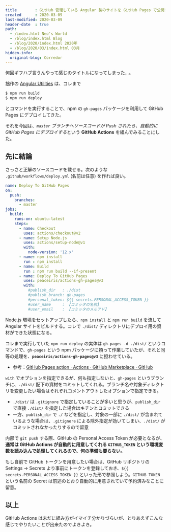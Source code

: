 ```yaml
---
title        : GitHub 管理している Angular 製のサイトを GitHub Pages で公開するための GitHub Actions
created      : 2020-03-09
last-modified: 2020-03-09
header-date  : true
path:
  - /index.html Neo's World
  - /blog/index.html Blog
  - /blog/2020/index.html 2020年
  - /blog/2020/03/index.html 03月
hidden-info:
  original-blog: Corredor
---
```


何回ギフハブ言うんやって感じのタイトルになってしまった…。

拙作の [Angular Utilities](https://neos21.github.io/angular-utilities/) は、コレまで

```bash
$ npm run build
$ npm run deploy
```

とコマンドを実行することで、npm の `gh-pages` パッケージを利用して GitHub Pages にデプロイしてきた。

それを今回は、*`master` ブランチへソースコードが Push されたら、自動的に GitHub Pages にデプロイする*という **GitHub Actions** を組んでみることにした。

## 先に結論

さっさと正解のソースコードを載せる。次のような `.github/workflows/deploy.yml` (名前は任意) を作れば良い。

```yaml
name: Deploy To GitHub Pages
on:
  push:
    branches:
      - master
jobs:
  build:
    runs-on: ubuntu-latest
    steps:
      - name: Checkout
        uses: actions/checkout@v2
      - name: Setup Node.js
        uses: actions/setup-node@v1
        with:
          node-version: '12.x'
      - name: npm install
        run : npm install
      - name: Build
        run : npm run build --if-present
      - name: Deploy To GitHub Pages
        uses: peaceiris/actions-gh-pages@v3
        with:
          #publish_dir   : ./dist
          #publish_branch: gh-pages
          #personal_token: ${{ secrets.PERSONAL_ACCESS_TOKEN }}
          #user_name     : 【コミッタの名前】
          #user_email    : 【コミッタのメルアド】
```

Node.js 環境をセットアップしたら、`npm install` と `npm run build` を流して Angular サイトをビルドする。コレで `./dist/` ディレクトリにデプロイ用の資材ができた状態になる。

コレまで実行していた `npm run deploy` の実体は `gh-pages -d ./dist/` というコマンドで、`gh-pages` という npm パッケージに頼って作業していたが、それと同等の処理を、**`peaceiris/actions-gh-pages@v3`** に担わせている。

- 参考：[GitHub Pages action · Actions · GitHub Marketplace · GitHub](https://github.com/marketplace/actions/github-pages-action)

`with` でオプションを指定できるが、何も指定しないと、`gh-pages` というブランチに、`./dist/` 配下の資材をコミットしてくれる。ブランチ名や対象ディレクトリを変更したい場合はそれぞれコメントアウトしたオプションで指定できる。

- `./dist/` は `.gitignore` で指定していることが多いと思うが、`publish_dir` で直接 `./dist/` を指定した場合はキチンとコミットできる
- 一方、`publish_dir` で *`./`* などを指定し、対象の一部に `./dist/` が含まれているような場合は、`.gitignore` による除外指定が効いてしまい、`./dist/` がコミットされなかったりするので留意

内部で `git push` する際、GitHub の Personal Access Token が必要となるが、**通常は GitHub Actions が自動的に用意してくれる `GITHUB_TOKEN` という環境変数を読み込んで処理してくれるので、何の準備も要らない。**

もし自前で GitHub トークンを用意したい場合は、GitHub リポジトリの Settings → Secrets より事前にトークンを登録しておき、`${{ secrets.PERSONAL_ACCESS_TOKEN }}` といった形で参照しよう。`GITHUB_TOKEN` という名前の Secret は前述のとおり自動的に用意されていて予約済みなことに留意。

## 以上

GitHub Actions は未だに組み方がイマイチ分かりづらいが、とりあえずこんな感じでやりたいことが出来たのでよきよき。
